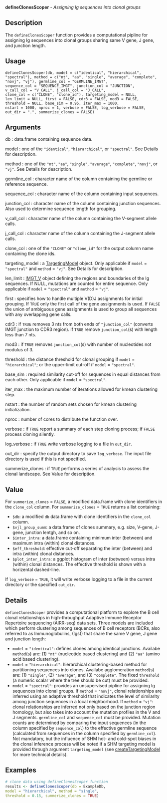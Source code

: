 **defineClonesScoper** - *Assigning Ig sequences into clonal groups*

Description
--------------------

The `defineClonesScoper` function provides a computational pipline for assigning Ig 
sequences into clonal groups sharing same V gene, J gene, and junction length.


Usage
--------------------
```
defineClonesScoper(db, model = c("identical", "hierarchical",
"spectral"), method = c("nt", "aa", "single", "average", "complete",
"novj", "vj"), germline_col = "GERMLINE_IMGT",
sequence_col = "SEQUENCE_IMGT", junction_col = "JUNCTION",
v_call_col = "V_CALL", j_call_col = "J_CALL",
clone_col = c("CLONE", "clone_id"), targeting_model = NULL,
len_limit = NULL, first = FALSE, cdr3 = FALSE, mod3 = FALSE,
threshold = NULL, base_sim = 0.95, iter_max = 1000,
nstart = 1000, nproc = 1, verbose = FALSE, log_verbose = FALSE,
out_dir = ".", summerize_clones = FALSE)
```

Arguments
-------------------

db
:   data.frame containing sequence data.

model
:   one of the `"identical"`, `"hierarchical"`, or `"spectral"`. 
See Details for description.

method
:   one of the `"nt"`, `"aa"`, `"single"`, `"average"`, 
`"complete"`, `"novj"`, or `"vj"`. See Details for description.

germline_col
:   character name of the column containing the germline or reference sequence.

sequence_col
:   character name of the column containing input sequences.

junction_col
:   character name of the column containing junction sequences.
Also used to determine sequence length for grouping.

v_call_col
:   character name of the column containing the V-segment allele calls.

j_call_col
:   character name of the column containing the J-segment allele calls.

clone_col
:   one of the `"CLONE"` or `"clone_id"` for the output column name 
containing the clone ids.

targeting_model
:   a [TargetingModel](http://www.rdocumentation.org/packages/shazam/topics/TargetingModel-class) object. Only applicable if `model` = `"spectral"` 
and `method` = `"vj"`. See Details for description.

len_limit
:   [IMGT_V](http://www.rdocumentation.org/packages/shazam/topics/IMGT_SCHEMES) object defining the regions and boundaries of the Ig 
sequences. If NULL, mutations are counted for entire sequence. Only 
applicable if `model` = `"spectral"` and `method` = `"vj"`.

first
:   specifies how to handle multiple V(D)J assignments for initial grouping. 
If `TRUE` only the first call of the gene assignments is used. 
If `FALSE` the union of ambiguous gene assignments is used to 
group all sequences with any overlapping gene calls.

cdr3
:   if `TRUE` removes 3 nts from both ends of `"junction_col"`
(converts IMGT junction to CDR3 region). if `TRUE` remove 
`junction_col`(s) with length less than 7 nts.

mod3
:   if `TRUE` removes `junction_col`(s) with number of nucleotides not 
modulus of 3.

threshold
:   the distance threshold for clonal grouping if `model` = `"hierarchical"`; or 
the upper-limit cut-off if `model` = `"spectral"`.

base_sim
:   required similarity cut-off for sequences in equal distances from each other.
Only applicable if `model` = `"spectral"`.

iter_max
:   the maximum number of iterations allowed for kmean clustering step.

nstart
:   the number of random sets chosen for kmean clustering initialization.

nproc
:   number of cores to distribute the function over.

verbose
:   if `TRUE` report a summary of each step cloning process;
if `FALSE` process cloning silently.

log_verbose
:   if `TRUE` write verbose logging to a file in `out_dir`.

out_dir
:   specify the output directory to save `log_verbose`. The input 
file directory is used if this is not specified.

summerize_clones
:   if `TRUE` performs a series of analysis to assess the clonal landscape.
See Value for description.




Value
-------------------

For `summerize_clones` = `FALSE`, a modified data.frame with clone identifiers in the `clone_col` column. 
For `summerize_clones` = `TRUE` returns a list containing:

+ `$db`:                   a modified `db` data.frame with clone identifiers in the `clone_col` column. 
+ `$vjl_group_summ`:       a data.frame of clones summary, e.g. size, V-gene, J-gene, junction lentgh,
and so on.
+ `$inter_intra`:          a data.frame containing minimum inter (between) and maximum intra (within) 
clonal distances.
+ `$eff_threshold`:        effective cut-off separating the inter (between) and intra (within) clonal 
distances.
+ `$plot_inter_intra`:     a ggplot histogram of inter (between) versus intra (within) clonal distances. The 
effective threshold is shown with a horizental dashed-line.

If `log_verbose` = `TRUE`, it will write verbose logging to a file in the current directory or 
the specified `out_dir`.


Details
-------------------

`defineClonesScoper` provides a computational platform to explore the B cell clonal 
relationships in high-throughput Adaptive Immune Receptor Repertoire sequencing (AIRR-seq) 
data sets. Three models are included which perform clustering among sequences of B cell receptors 
(BCRs, also referred to as Immunoglobulins, (Igs)) that share the same V gene, J gene and junction length: 

+  `model` = `"identical"`: defines clones among identical junctions. Availabe `method`(s) are:
(1) `"nt"` (nucleotide based clustering) and (2) `"aa"` (amino acid based clustering).
+  `model` = `"hierarchical"`: hierarchical clustering-based method for partitioning sequences 
into clones. Availabe agglomeration `method`(s) are: (1) `"single"`, (2) `"average"`, and (3) 
`"complete"`. The fixed `threshold` (a numeric scalar where the tree should be cut) must be provided.
+  `model` = `"spectral"`: provides an unsupervised pipline for assigning Ig sequences into clonal 
groups. If `method` = `"novj"`, clonal relationships are inferred using an adaptive threshold that 
indicates the level of similarity among junction sequences in a local neighborhood. If `method` = `"vj"`: 
clonal relationships are inferred not only based on the junction region homology, but also takes into account 
the mutation profiles in the V and J segments. `germline_col` and `sequence_col` must be provided. 
Mutation counts are determined by comparing the input sequences (in the column specified by `sequence_col`) 
to the effective germline sequence (calculated from sequences in the column specified by `germline_col`). 
Not mandatory, but the influence of SHM hot- and cold-spot biases in the clonal inference process will be noted 
if a SHM targeting model is provided through argument `targeting_model` (see [createTargetingModel](http://www.rdocumentation.org/packages/shazam/topics/createTargetingModel) 
for more technical details).




Examples
-------------------

```R
# clone data using defineClonesScoper function 
results <- defineClonesScoper(db = ExampleDb, 
model = "hierarchical", method = "single", 
threshold = 0.15, summerize_clones = TRUE)
```




